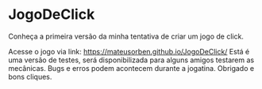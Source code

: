 # JogoDeClick
 Conheça a primeira versão da minha tentativa de criar um jogo de click.
 
 Acesse o jogo via link: https://mateusorben.github.io/JogoDeClick/
 Está é uma versão de testes, será disponibilizada para alguns amigos testarem as mecânicas.
 Bugs e erros podem acontecem durante a jogatina.
 Obrigado e bons cliques.

